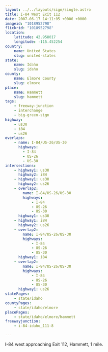 ```yaml
---
layout: ../../layouts/sign/single.astro
title: I-84 West Exit 112
date: 2007-06-17 14:11:05 +0000 +0000
imageid: "1018952798"
flickrid: "1018952798"
location:
    latitude: 42.958017
    longitude: -115.452254
country:
    name: United States
    slug: united-states
state:
    name: Idaho
    slug: idaho
county:
    name: Elmore County
    slug: elmore
place:
    name: Hammett
    slug: hammett
tags:
    - freeway-junction
    - interchange
    - big-green-sign
highway:
    - us30
    - i84
    - us26
overlaps:
    - name: I-84/US-26/US-30
      highways:
        - I-84
        - US-26
        - US-30
intersections:
    - highway1: us30
      highway2: i84
    - highway1: us30
      highway2: us26
    - overlap2:
        name: I-84/US-26/US-30
        highways:
            - I-84
            - US-26
            - US-30
      highway1: us30
    - highway1: i84
      highway2: us26
    - overlap2:
        name: I-84/US-26/US-30
        highways:
            - I-84
            - US-26
            - US-30
      highway1: i84
    - overlap2:
        name: I-84/US-26/US-30
        highways:
            - I-84
            - US-26
            - US-30
      highway1: us26
statePages:
    - state/idaho
countyPages:
    - state/idaho/elmore
placePages:
    - state/idaho/elmore/hammett
freewayjunction:
    - i-84-idaho_111-8

---
```

I-84 west approaching Exit 112, Hammett, 1 mile.